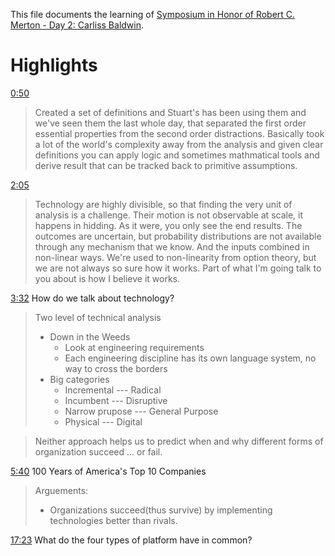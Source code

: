 This file documents the learning of [Symposium in Honor of Robert C. Merton - Day 2: Carliss Baldwin](https://www.youtube.com/watch?v=e0Oh-0AZ7Vo).

# Highlights

[0:50](https://www.youtube.com/watch?v=e0Oh-0AZ7Vo&t=50s)

> Created a set of definitions and Stuart's has been using them and we've seen them the last whole day, that separated the first order essential properties from the second order distractions. 
> Basically took a lot of the world's complexity away from the analysis and given clear definitions you can apply logic and sometimes mathmatical tools and derive result that can be tracked back to primitive assumptions.

[2:05](https://youtu.be/e0Oh-0AZ7Vo?t=125)

> Technology are highly divisible, so that finding the very unit of analysis is a challenge. Their motion is not observable at scale, it happens in hidding. 
> As it were, you only see the end results.
> The outcomes are uncertain, but probability distributions are not available through any mechanism that we know.
> And the inputs combined in non-linear ways. We're used to non-linearity from option theory, but we are not always so sure how it works.
> Part of what I'm going talk to you about is how I believe it works.


[3:32](https://www.youtube.com/watch?v=e0Oh-0AZ7Vo&t=212s) How do we talk about technology?

> Two level of technical analysis
> - Down in  the Weeds
>     - Look at engineering requirements
>     - Each engineering discipline has its own language system, no way to cross the borders
> - Big categories
>     - Incremental --- Radical
>     - Incumbent --- Disruptive
>     - Narrow prupose --- General Purpose
>     - Physical --- Digital

> Neither approach helps us to predict when and why different forms of organization succeed ... or fail.

[5:40](https://youtu.be/e0Oh-0AZ7Vo?t=340) 100 Years of America's Top 10 Companies

> Arguements:
> - Organizations succeed(thus survive) by implementing technologies better than rivals.


[17:23](https://youtu.be/e0Oh-0AZ7Vo?t=1045) What do the four types of platform have in common?

